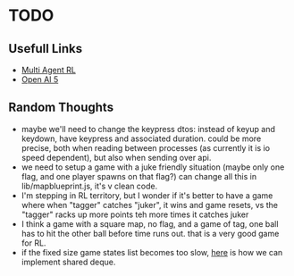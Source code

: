 # TODO

## Usefull Links

- [Multi Agent RL](https://bair.berkeley.edu/blog/2018/12/12/rllib/)
- [Open AI 5](https://openai.com/blog/openai-five/)

## Random Thoughts

- maybe we'll need to change the keypress dtos: instead of keyup and keydown, have keypress and associated duration. could be more precise, both when reading between processes (as currently it is io speed dependent), but also when sending over api.
- we need to setup a game with a juke friendly situation (maybe only one flag, and one player spawns on that flag?) can change all this in lib/mapblueprint.js, it's v clean code.
- I'm stepping in RL territory, but I wonder if it's better to have a game where when "tagger" catches "juker", it wins and game resets, vs the "tagger" racks up more points teh more times it catches juker
- I think a game with a square map, no flag, and a game of tag, one ball has to hit the other ball before time runs out. that is a very good game for RL.
- if the fixed size game states list becomes too slow, [here](https://docs.python.org/2/library/multiprocessing.html#examples) is how we can implement shared deque.
